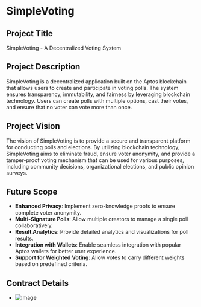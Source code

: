 # SimpleVoting

## Project Title
SimpleVoting - A Decentralized Voting System

## Project Description
SimpleVoting is a decentralized application built on the Aptos blockchain that allows users to create and participate in voting polls. The system ensures transparency, immutability, and fairness by leveraging blockchain technology. Users can create polls with multiple options, cast their votes, and ensure that no voter can vote more than once.

## Project Vision
The vision of SimpleVoting is to provide a secure and transparent platform for conducting polls and elections. By utilizing blockchain technology, SimpleVoting aims to eliminate fraud, ensure voter anonymity, and provide a tamper-proof voting mechanism that can be used for various purposes, including community decisions, organizational elections, and public opinion surveys.

## Future Scope
- **Enhanced Privacy**: Implement zero-knowledge proofs to ensure complete voter anonymity.
- **Multi-Signature Polls**: Allow multiple creators to manage a single poll collaboratively.
- **Result Analytics**: Provide detailed analytics and visualizations for poll results.
- **Integration with Wallets**: Enable seamless integration with popular Aptos wallets for better user experience.
- **Support for Weighted Voting**: Allow votes to carry different weights based on predefined criteria.

## Contract Details
- ![image](https://github.com/user-attachments/assets/64b2f29e-4aae-472c-8c69-6a21d035278f)

